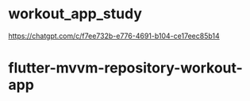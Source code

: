 # workout_app_study
https://chatgpt.com/c/f7ee732b-e776-4691-b104-ce17eec85b14
# flutter-mvvm-repository-workout-app
